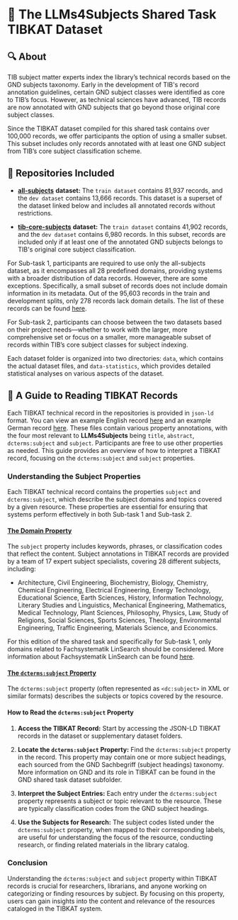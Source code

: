# 📑 The **LLMs4Subjects** Shared Task TIBKAT Dataset

## 🔍 About

TIB subject matter experts index the library’s technical records based on the GND subjects taxonomy. Early in the development of TIB's record annotation guidelines, certain GND subject classes were identified as core to TIB’s focus. However, as technical sciences have advanced, TIB records are now annotated with GND subjects that go beyond those original core subject classes.

Since the TIBKAT dataset compiled for this shared task contains over 100,000 records, we offer participants the option of using a smaller subset. This subset includes only records annotated with at least one GND subject from TIB’s core subject classification scheme.

## 📂 Repositories Included

- [**all-subjects**](https://github.com/sciknoworg/llms4subjects/tree/main/shared-task-datasets/TIBKAT/all-subjects) **dataset:** The `train dataset` contains 81,937 records, and the `dev dataset` contains 13,666 records. This dataset is a superset of the dataset linked below and includes all annotated records without restrictions.

- [**tib-core-subjects**](https://github.com/sciknoworg/llms4subjects/tree/main/shared-task-datasets/TIBKAT/tib-core-subjects) **dataset:** The `train dataset` contains 41,902 records, and the `dev dataset` contains 6,980 records. In this subset, records are included only if at least one of the annotated GND subjects belongs to TIB's original core subject classification.

For Sub-task 1, participants are required to use only the all-subjects dataset, as it encompasses all 28 predefined domains, providing systems with a broader distribution of data records. However, there are some exceptions. Specifically, a small subset of records does not include domain information in its metadata. Out of the 95,603 records in the train and development splits, only 278 records lack domain details. The list of these records can be found [here](all-subjects/data-statistics/Records_without_Domains.json).

For Sub-task 2, participants can choose between the two datasets based on their project needs—whether to work with the larger, more comprehensive set or focus on a smaller, more manageable subset of records within TIB’s core subject classes for subject indexing.

Each dataset folder is organized into two directories: `data`, which contains the actual dataset files, and `data-statistics`, which provides detailed statistical analyses on various aspects of the dataset.

## 🧐 A Guide to Reading TIBKAT Records

Each TIBKAT technical record in the repositories is provided in `json-ld` format. You can view an example English record [here](https://github.com/sciknoworg/llms4subjects/blob/main/shared-task-datasets/TIBKAT/all-subjects/data/train/Article/en/3A1499846525.jsonld) and an example German record [here](https://github.com/sciknoworg/llms4subjects/blob/main/shared-task-datasets/TIBKAT/all-subjects/data/train/Article/de/3A168396733X.jsonld). These files contain various property annotations, with the four most relevant to **LLMs4Subjects** being `title`, `abstract`, `dcterms:subject` and `subject`. Participants are free to use other properties as needed. This guide provides an overview of how to interpret a TIBKAT record, focusing on the `dcterms:subject` and `subject` properties.

### Understanding the Subject Properties


Each TIBKAT technical record contains the properties `subject` and `dcterms:subject`, which describe the subject domains and topics covered by a given resource. These properties are essential for ensuring that systems perform effectively in both Sub-task 1 and Sub-task 2.

#### [The Domain Property](#how-to-domains)

The `subject` property includes keywords, phrases, or classification codes that reflect the content. Subject annotations in TIBKAT records are provided by a team of 17 expert subject specialists, covering 28 different subjects, including:

- Architecture, Civil Engineering, Biochemistry, Biology, Chemistry, Chemical Engineering, Electrical Engineering, Energy Technology, Educational Science, Earth Sciences, History, Information Technology, Literary Studies and Linguistics, Mechanical Engineering, Mathematics, Medical Technology, Plant Sciences, Philosophy, Physics, Law, Study of Religions, Social Sciences, Sports Sciences, Theology, Environmental Engineering, Traffic Engineering, Materials Science, and Economics.

For this edition of the shared task and specifically for Sub-task 1, only domains related to Fachsystematik LinSearch should be considered. More information about Fachsystematik LinSearch can be found [here](https://terminology.tib.eu/ts/ontologies/linsearch).

#### [The `dcterms:subject` Property](#how-to-subjects)

The `dcterms:subject` property (often represented as `<dc:subject>` in XML or similar formats) describes the subjects or topics covered by the resource. 

#### How to Read the `dcterms:subject` Property

1. **Access the TIBKAT Record:** Start by accessing the JSON-LD TIBKAT records in the dataset or supplementary dataset folders.

2. **Locate the `dcterms:subject` Property:** Find the `dcterms:subject` property in the record. This property may contain one or more subject headings, each sourced from the GND Sachbegriff (subject headings) taxonomy. More information on GND and its role in TIBKAT can be found in the GND shared task dataset subfolder.

3. **Interpret the Subject Entries:** Each entry under the `dcterms:subject` property represents a subject or topic relevant to the resource. These are typically classification codes from the GND subject headings.

4. **Use the Subjects for Research:** The subject codes listed under the `dcterms:subject` property, when mapped to their corresponding labels, are useful for understanding the focus of the resource, conducting research, or finding related materials in the library catalog.

### Conclusion

Understanding the `dcterms:subject` and `subject` property within TIBKAT records is crucial for researchers, librarians, and anyone working on categorizing or finding resources by subject. By focusing on this property, users can gain insights into the content and relevance of the resources cataloged in the TIBKAT system.